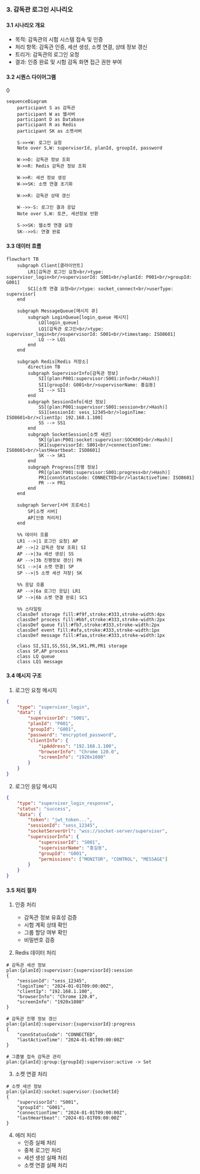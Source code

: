 ### **3. 감독관 로그인 시나리오**

#### **3.1 시나리오 개요**

-   목적: 감독관의 시험 시스템 접속 및 인증
-   처리 항목: 감독관 인증, 세션 생성, 소켓 연결, 상태 정보 갱신
-   트리거: 감독관의 로그인 요청
-   결과: 인증 완료 및 시험 감독 화면 접근 권한 부여

#### **3.2 시퀀스 다이어그램**
0                                                                                                                                                                                                                                                                                                                                                                                                                                                                                                                                                                                                                                                                                                                                                                                                                                                                                                                                                                                                                                                                                                                                                                                
```mermaid
sequenceDiagram
    participant S as 감독관
    participant W as 웹서버
    participant D as Database
    participant R as Redis
    participant SK as 소켓서버

    S->>+W: 로그인 요청
    Note over S,W: supervisorId, planId, groupId, password

    W->>D: 감독관 정보 조회
    W->>R: Redis 감독관 정보 조회

    W->>R: 세션 정보 생성
    W->>SK: 소켓 연결 초기화

    W->>R: 감독관 상태 갱신

    W-->>-S: 로그인 결과 응답
    Note over S,W: 토큰, 세션정보 반환

    S->>SK: 웹소켓 연결 요청
    SK-->>S: 연결 완료
```

#### **3.3 데이터 흐름**

```mermaid
flowchart TB
    subgraph Client[클라이언트]
        LR1[감독관 로그인 요청<br/>type: supervisor_login<br/>supervisorId: S001<br/>planId: P001<br/>groupId: G001]
        SC1[소켓 연결 요청<br/>type: socket_connect<br/>userType: supervisor]
    end

    subgraph MessageQueue[메시지 큐]
        subgraph LoginQueue[login_queue 메시지]
            LQ[login_queue]
            LQ1[감독관 로그인<br/>type: supervisor_login<br/>supervisorId: S001<br/>timestamp: ISO8601]
            LQ --> LQ1
        end
    end

    subgraph Redis[Redis 저장소]
        direction TB
        subgraph SupervisorInfo[감독관 정보]
            SI[(plan:P001:supervisor:S001:info<br/>Hash)]
            SI1[groupId: G001<br/>supervisorName: 홍길동]
            SI --> SI1
        end
        subgraph SessionInfo[세션 정보]
            SS[(plan:P001:supervisor:S001:session<br/>Hash)]
            SS1[sessionId: sess_12345<br/>loginTime: ISO8601<br/>clientIp: 192.168.1.100]
            SS --> SS1
        end
        subgraph SocketSession[소켓 세션]
            SK[(plan:P001:socket:supervisor:SOCK001<br/>Hash)]
            SK1[supervisorId: S001<br/>connectionTime: ISO8601<br/>lastHeartbeat: ISO8601]
            SK --> SK1
        end
        subgraph Progress[진행 정보]
            PR[(plan:P001:supervisor:S001:progress<br/>Hash)]
            PR1[connStatusCode: CONNECTED<br/>lastActiveTime: ISO8601]
            PR --> PR1
        end
    end

    subgraph Server[서버 프로세스]
        SP[소켓 서버]
        AP[인증 처리자]
    end

    %% 데이터 흐름
    LR1 -->|1 로그인 요청| AP
    AP -->|2 감독관 정보 조회| SI
    AP -->|3a 세션 생성| SS
    AP -->|3b 진행정보 갱신| PR
    SC1 -->|4 소켓 연결| SP
    SP -->|5 소켓 세션 저장| SK

    %% 응답 흐름
    AP -->|6a 로그인 응답| LR1
    SP -->|6b 소켓 연결 완료| SC1

    %% 스타일링
    classDef storage fill:#f9f,stroke:#333,stroke-width:4px
    classDef process fill:#bbf,stroke:#333,stroke-width:2px
    classDef queue fill:#fb7,stroke:#333,stroke-width:2px
    classDef event fill:#afa,stroke:#333,stroke-width:1px
    classDef message fill:#faa,stroke:#333,stroke-width:1px

    class SI,SI1,SS,SS1,SK,SK1,PR,PR1 storage
    class SP,AP process
    class LQ queue
    class LQ1 message
```

#### **3.4 메시지 구조**

1. 로그인 요청 메시지

```json
{
    "type": "supervisor_login",
    "data": {
        "supervisorId": "S001",
        "planId": "P001",
        "groupId": "G001",
        "password": "encrypted_password",
        "clientInfo": {
            "ipAddress": "192.168.1.100",
            "browserInfo": "Chrome 120.0",
            "screenInfo": "1920x1080"
        }
    }
}
```

2. 로그인 응답 메시지

```json
{
    "type": "supervisor_login_response",
    "status": "success",
    "data": {
        "token": "jwt_token...",
        "sessionId": "sess_12345",
        "socketServerUrl": "wss://socket-server/supervisor",
        "supervisorInfo": {
            "supervisorId": "S001",
            "supervisorName": "홍길동",
            "groupId": "G001",
            "permissions": ["MONITOR", "CONTROL", "MESSAGE"]
        }
    }
}
```

#### **3.5 처리 절차**

1. 인증 처리

    - 감독관 정보 유효성 검증
    - 시험 계획 상태 확인
    - 그룹 할당 여부 확인
    - 비밀번호 검증

2. Redis 데이터 처리

```redis
# 감독관 세션 정보
plan:{planId}:supervisor:{supervisorId}:session
{
    "sessionId": "sess_12345",
    "loginTime": "2024-01-01T09:00:00Z",
    "clientIp": "192.168.1.100",
    "browserInfo": "Chrome 120.0",
    "screenInfo": "1920x1080"
}

# 감독관 진행 정보 갱신
plan:{planId}:supervisor:{supervisorId}:progress
{
    "connStatusCode": "CONNECTED",
    "lastActiveTime": "2024-01-01T09:00:00Z"
}

# 그룹별 접속 감독관 관리
plan:{planId}:group:{groupId}:supervisor:active -> Set
```

3. 소켓 연결 처리

```redis
# 소켓 세션 정보
plan:{planId}:socket:supervisor:{socketId}
{
    "supervisorId": "S001",
    "groupId": "G001",
    "connectionTime": "2024-01-01T09:00:00Z",
    "lastHeartbeat": "2024-01-01T09:00:00Z"
}
```

4. 에러 처리
    - 인증 실패 처리
    - 중복 로그인 처리
    - 세션 생성 실패 처리
    - 소켓 연결 실패 처리
